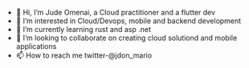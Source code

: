 - 👋 Hi, I’m Jude Omenai, a Cloud practitioner and a flutter dev
- 👀 I’m interested in Cloud/Devops, mobile and backend development
- 🌱 I’m currently learning rust and asp .net
- 💞️ I’m looking to collaborate on creating cloud solutiond and mobile applications
- 📫 How to reach me twitter-@jdon_mario

<!---
JMario1/JMario1 is a ✨ special ✨ repository because its `README.md` (this file) appears on your GitHub profile.
You can click the Preview link to take a look at your changes.
--->
